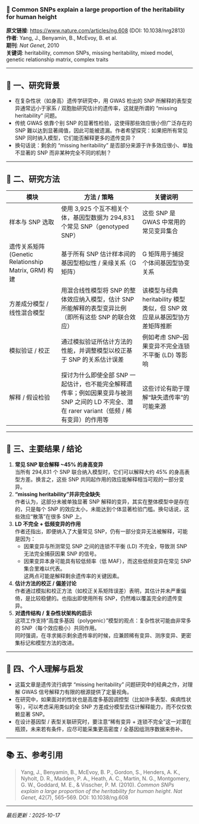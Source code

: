 ### 📄  Common SNPs explain a large proportion of the heritability for human height
**原文链接**: https://www.nature.com/articles/ng.608 (DOI: 10.1038/nrg2813) \
**作者**: Yang, J., Benyamin, B., McEvoy, B. et al.  \
**期刊**: *Nat Genet*, 2010 \
**关键词**: heritability, common SNPs, missing heritability, mixed model, genetic relationship matrix, complex traits 

---

## 🧠 一、研究背景

- 在复杂性状（如身高）遗传学研究中，用 GWAS 检出的 SNP 所解释的表型变异通常远小于家系 / 双胞胎研究估计的遗传率，这就是所谓的 “missing heritability” 问题。
- 传统 GWAS 依靠个别 SNP 的显著性检验，这使得那些效应很小但广泛存在的 SNP 難以达到显著阈值，因此可能被遗漏。作者希望探究：如果把所有常见 SNP 同时纳入模型，它们能否解释更多的遗传变异？ 
- 换句话说：剩余的 “missing heritability” 是否部分来源于许多效应很小、单独不显著的 SNP 而非某种完全不同的机制？
---

## 🔬 二、研究方法

| 模块 | 方法 / 策略 | 关键说明 |
|---|----------------|------------|
| 样本与 SNP 选取 | 使用 3,925 个互不相关个体，基因型数据为 294,831 个常见 SNP（genotyped SNP）| 这些 SNP 是 GWAS 中常用的常见变异集合 |
| 遗传关系矩阵 (Genetic Relationship Matrix, GRM) 构建 | 基于所有 SNP 估计样本间的基因型相似性 / 亲缘关系（G 矩阵） | G 矩阵用于捕捉个体间基因型协变关系 |
| 方差成分模型 / 线性混合模型 | 用混合线性模型将 SNP 的整体效应纳入模型，估计 SNP 所能解释的表型变异比例（即所有这些 SNP 的联合效应）| 该模型与经典 heritability 模型类似，但 SNP 效应是从基因型协方差矩阵推断 |
| 模拟验证 / 校正 | 通过模拟验证所估计方法的性能，并调整模型以校正基于 SNP 的关系估计误差 | 例如考虑 SNP–因果变异不完全连锁不平衡 (LD) 等影响 |
| 解释 / 假设检验 | 探讨为什么即使全部 SNP 一起估计，也不能完全解释遗传率；例如因果变异与被测 SNP 之间的 LD 不完全、潜在 rarer variant（低频 / 稀有变异）的作用等 | 这些讨论有助于理解“缺失遗传率”的可能来源 |

---

## 🧩 三、主要结果 / 结论

1. **常见 SNP 联合解释 ~45% 的身高变异**  
   当所有 294,831 个 SNP 联合纳入模型时，它们可以解释大约 45% 的身高表型方差。换言之，这些 SNP 共同起作用的效应能解释相当可观的一部分变异。
2. **“missing heritability”并非完全缺失**  
   作者认为，这部分未被单独显著 SNP 解释的变异，其实在整体模型中是存在的，只是每个 SNP 的效应太小，未能达到个体显著检验门槛。换句话说，这些效应“散落”在很多 SNP 上。
3. **LD 不完全 + 低频变异的作用**  
   作者还指出，即便纳入了大量常见 SNP，仍有一部分变异无法被解释，可能是因为：  
   - 因果变异与所测常见 SNP 之间的连锁不平衡 (LD) 不完全，导致测 SNP 无法完全捕获因果 SNP 的信号。  
   - 因果变异本身可能具有较低频率（低 MAF），而这些低频变异在常见 SNP 集合里难以代表。  
   这两点可能是解释剩余遗传率的关键因素。
4. **估计方法的校正 / 偏差讨论**  
   作者通过模拟和校正方法（如校正关系矩阵误差）表明，其估计并未严重偏倚，是比较稳健的。也指出即使用所有 SNP，仍然难以覆盖完全的遗传变异。
5. **对遗传结构 / 复杂性状架构的启示**  
   这项工作支持“高度多基因（polygenic）”模型的观点：复杂性状可能由非常多的 SNP（每个效应极小）共同作用。  
   同时强调，在寻求揭示剩余遗传率的时候，应兼顾稀有变异、测序变异、更密集标记和模型方法的改进。 

---

## 💬 四、个人理解与启发
- 这篇文章是遗传流行病学 “missing heritability” 问题研究中的经典之作，对理解 GWAS 信号解释力有限的根源提供了定量视角。  
- 在研究中，如果面对的性状也是高度多基因调控型（比如许多表型、疾病性状等），可以考虑采用类似的全 SNP 方差成分模型去估计解释能力，而不仅仅依赖显著 SNP。  
- 在设计基因型 / 表型关联研究时，要注意“稀有变异 + 连锁不完全”这一对潜在瓶颈，未来若有条件，应尽可能采集更高密度 / 全基因组测序数据来弥补。  

---

## 📚 五、参考引用
> Yang, J., Benyamin, B., McEvoy, B. P., Gordon, S., Henders, A. K., Nyholt, D. R., Madden, P. A., Heath, A. C., Martin, N. G., Montgomery, G. W., Goddard, M. E., & Visscher, P. M. (2010). *Common SNPs explain a large proportion of the heritability for human height*. *Nat Genet*, 42(7), 565–569. DOI: 10.1038/ng.608  

---

*最后更新：2025-10-17*
